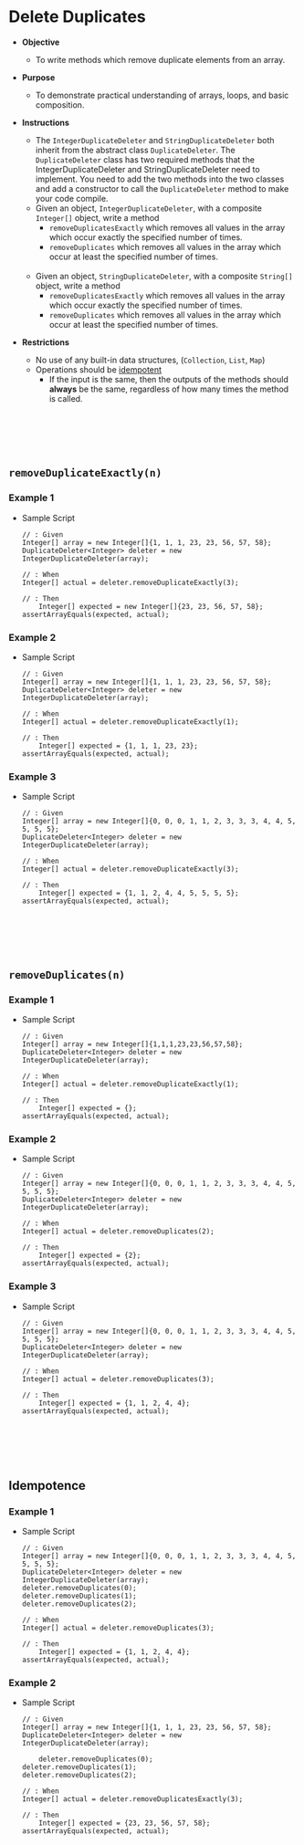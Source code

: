 
# Delete Duplicates
* **Objective**
	* To write methods which remove duplicate elements from an array.
* **Purpose**
	* To demonstrate practical understanding of arrays, loops, and basic composition.
* **Instructions**
    * The `IntegerDuplicateDeleter` and `StringDuplicateDeleter` both inherit from the abstract class `DuplicateDeleter`. The `DuplicateDeleter` class has two required methods that the IntegerDuplicateDeleter and StringDuplicateDeleter need to implement. You need to add the two methods into the two classes and add a constructor to call the `DuplicateDeleter` method to make your code compile.
    * Given an object, `IntegerDuplicateDeleter`, with a composite `Integer[]` object, write a method
        * `removeDuplicatesExactly` which removes all values in the array which occur exactly the specified number of times.
        * `removeDuplicates` which removes all values in the array which occur at least the specified number of times.
	<br><br>
    * Given an object, `StringDuplicateDeleter`, with a composite `String[]` object, write a method
        * `removeDuplicatesExactly` which removes all values in the array which occur exactly the specified number of times.
        * `removeDuplicates` which removes all values in the array which occur at least the specified number of times.

* **Restrictions**
    * No use of any built-in data structures, (`Collection`, `List`, `Map`)
    * Operations should be [idempotent](https://stackoverflow.com/questions/1077412/what-is-an-idempotent-operation)
        * If the input is the same, then the outputs of the methods should **always** be the same, regardless of how many times the method is called.

















<br><br><br><br>
## `removeDuplicateExactly(n)`

### Example 1
* Sample Script

    ```
    // : Given
    Integer[] array = new Integer[]{1, 1, 1, 23, 23, 56, 57, 58};
    DuplicateDeleter<Integer> deleter = new IntegerDuplicateDeleter(array);

    // : When
    Integer[] actual = deleter.removeDuplicateExactly(3);

    // : Then
		Integer[] expected = new Integer[]{23, 23, 56, 57, 58};
    assertArrayEquals(expected, actual);
    ```



### Example 2
* Sample Script

    ```
    // : Given
    Integer[] array = new Integer[]{1, 1, 1, 23, 23, 56, 57, 58};
    DuplicateDeleter<Integer> deleter = new IntegerDuplicateDeleter(array);

    // : When
    Integer[] actual = deleter.removeDuplicateExactly(1);

    // : Then
		Integer[] expected = {1, 1, 1, 23, 23};
    assertArrayEquals(expected, actual);
    ```



### Example 3
* Sample Script

    ```
    // : Given
    Integer[] array = new Integer[]{0, 0, 0, 1, 1, 2, 3, 3, 3, 4, 4, 5, 5, 5, 5};
    DuplicateDeleter<Integer> deleter = new IntegerDuplicateDeleter(array);

    // : When
    Integer[] actual = deleter.removeDuplicateExactly(3);

    // : Then
		Integer[] expected = {1, 1, 2, 4, 4, 5, 5, 5, 5};
    assertArrayEquals(expected, actual);
    ```



<br><br><br><br>
## `removeDuplicates(n)`

### Example 1
* Sample Script

    ```
    // : Given
    Integer[] array = new Integer[]{1,1,1,23,23,56,57,58};
    DuplicateDeleter<Integer> deleter = new IntegerDuplicateDeleter(array);

    // : When
    Integer[] actual = deleter.removeDuplicateExactly(1);

    // : Then
		Integer[] expected = {};
    assertArrayEquals(expected, actual);
    ```


### Example 2
* Sample Script

    ```
    // : Given
    Integer[] array = new Integer[]{0, 0, 0, 1, 1, 2, 3, 3, 3, 4, 4, 5, 5, 5, 5};
    DuplicateDeleter<Integer> deleter = new IntegerDuplicateDeleter(array);

    // : When
    Integer[] actual = deleter.removeDuplicates(2);

    // : Then
		Integer[] expected = {2};
    assertArrayEquals(expected, actual);
    ```


### Example 3
* Sample Script

    ```
    // : Given
    Integer[] array = new Integer[]{0, 0, 0, 1, 1, 2, 3, 3, 3, 4, 4, 5, 5, 5, 5};
    DuplicateDeleter<Integer> deleter = new IntegerDuplicateDeleter(array);

    // : When
    Integer[] actual = deleter.removeDuplicates(3);

    // : Then
		Integer[] expected = {1, 1, 2, 4, 4};
    assertArrayEquals(expected, actual);
    ```





<br><br><br><br>
## Idempotence

### Example 1
* Sample Script

    ```
    // : Given
    Integer[] array = new Integer[]{0, 0, 0, 1, 1, 2, 3, 3, 3, 4, 4, 5, 5, 5, 5};
    DuplicateDeleter<Integer> deleter = new IntegerDuplicateDeleter(array);
    deleter.removeDuplicates(0);
    deleter.removeDuplicates(1);
    deleter.removeDuplicates(2);

    // : When
    Integer[] actual = deleter.removeDuplicates(3);

    // : Then
		Integer[] expected = {1, 1, 2, 4, 4};
    assertArrayEquals(expected, actual);
    ```


### Example 2
* Sample Script

    ```
    // : Given
    Integer[] array = new Integer[]{1, 1, 1, 23, 23, 56, 57, 58};
    DuplicateDeleter<Integer> deleter = new IntegerDuplicateDeleter(array);

		deleter.removeDuplicates(0);
    deleter.removeDuplicates(1);
    deleter.removeDuplicates(2);

    // : When
    Integer[] actual = deleter.removeDuplicatesExactly(3);

    // : Then
		Integer[] expected = {23, 23, 56, 57, 58};
    assertArrayEquals(expected, actual);
    ```
